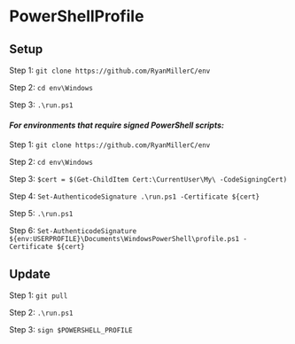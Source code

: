 # PowerShellProfile

## Setup

Step 1: `git clone https://github.com/RyanMillerC/env`

Step 2: `cd env\Windows`

Step 3: `.\run.ps1`


#### *For environments that require signed PowerShell scripts:*

Step 1: `git clone https://github.com/RyanMillerC/env`

Step 2: `cd env\Windows`

Step 3: `$cert = $(Get-ChildItem Cert:\CurrentUser\My\ -CodeSigningCert)`

Step 4: `Set-AuthenticodeSignature .\run.ps1 -Certificate ${cert}`

Step 5: `.\run.ps1`

Step 6: `Set-AuthenticodeSignature ${env:USERPROFILE}\Documents\WindowsPowerShell\profile.ps1 -Certificate ${cert}`


## Update

Step 1: `git pull`

Step 2: `.\run.ps1`

Step 3: `sign $POWERSHELL_PROFILE`
